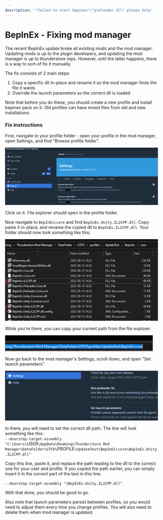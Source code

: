 ```yaml
---
description: '"failed to start bepinex"/"preloader dll" please help'
---
```


# BepInEx - Fixing mod manager

The recent BepInEx update broke all existing mods and the mod manager. Updating mods is up to the plugin developers, and updating the mod manager is up to thunderstore reps. However, until the latter happens, there is a way to sort-of fix it manually.

The fix consists of 2 main steps:

1. Copy a specific dll in-place and rename it so the mod manager finds the file it wants
2. Override the launch parameters so the correct dll is loaded

Note that before you do these, you should create a new profile and install bepinex pack on it. Old profiles can have mixed files from old and new installations.

### Fix instructions

First, navigate to your profile folder - open your profile in the mod manager, open Settings, and find "Browse profile folder".

![Browse profile folder setting](<../.gitbook/assets/paveikslas (5).png>)

Click on it. File explorer should open in the profile folder.

Now navigate to `BepInEx\core` and find `BepInEx.Unity.IL2CPP.dll`. Copy-paste it in-place, and rename the copied dll to `BepInEx.IL2CPP.dll`. Your folder should now look something like this:

![Folder with dll copied](<../.gitbook/assets/paveikslas (7).png>)

While you're there, you can copy your current path from the file explorer.

![File explorer path selected to copy](<../.gitbook/assets/paveikslas (1).png>)

Now go back to the mod manager's Settings, scroll down, and open "Set launch parameters".

![Set launch parameters menu](<../.gitbook/assets/paveikslas (6).png>)

In there, you will need to set the correct dll path. The line will look something like this:\
`--doorstop-target-assembly "C:\Users\`USER`\AppData\Roaming\Thunderstore Mod Manager\DataFolder\GTFO\`PROFILE`\UpdateTest\BepInEx\core\BepInEx.Unity.IL2CPP.dll"`

Copy this line, paste it, and replace the path leading to the dll to the correct one for your user and profile. If you copied the path earlier, you can simply insert it in the correct part of the text in this line:

`--doorstop-target-assembly "\BepInEx.Unity.IL2CPP.dll"`

With that done, you should be good to go.

Also note that launch parameters persist between profiles, so you would need to adjust them every time you change profiles. You will also need to delete them when mod manager is updated.
